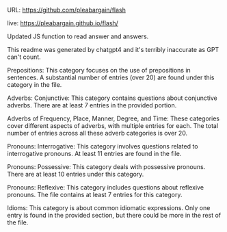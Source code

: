 URL: https://github.com/pleabargain/flash

live: https://pleabargain.github.io/flash/


Updated JS function to read answer and answers.


This readme was generated by chatgpt4 and it's terribly inaccurate as GPT can't count.

Prepositions: This category focuses on the use of prepositions in sentences. A substantial number of entries (over 20) are found under this category in the file​​.

Adverbs: Conjunctive: This category contains questions about conjunctive adverbs. There are at least 7 entries in the provided portion​​.

Adverbs of Frequency, Place, Manner, Degree, and Time: These categories cover different aspects of adverbs, with multiple entries for each. The total number of entries across all these adverb categories is over 20​​.

Pronouns: Interrogative: This category involves questions related to interrogative pronouns. At least 11 entries are found in the file​​.

Pronouns: Possessive: This category deals with possessive pronouns. There are at least 10 entries under this category​​.

Pronouns: Reflexive: This category includes questions about reflexive pronouns. The file contains at least 7 entries for this category​​.

Idioms: This category is about common idiomatic expressions. Only one entry is found in the provided section, but there could be more in the rest of the file​​.